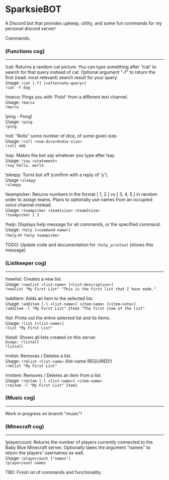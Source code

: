 # SparksieBOT

A Discord bot that provides upkeep, utility, and some fun commands for my personal discord server!

Commands:

### (Functions cog)
---
!cat: Returns a random cat picture. You can type something after '!cat' to search for that query instead of cat. Optional argument "-f" to return the first (read: most relevant) search result for your query.\
Usage: `!cat [-f] [<alternate-query>]`\
`!cat -f dog`

!marco: Pings you with 'Polo!' from a different text channel.\
Usage: `!marco`\
`!marco`

!ping - Pong!\
Usage: `!ping`\
`!ping`

!roll: "Rolls" some number of dice, of some given size.\
Usage: `!roll <num-dice>d<die-size>`\
`!roll 4d6`

!say: Makes the bot say whatever you type after !say\
Usage: `!say <statement>`\
`!say hello, world`

!sleepy: Turns bot off (confirm with a reply of 'y').\
Usage `!sleepy`\
`!sleepy`

!teampicker: Returns numbers in the format [ 1, 2 ] vs [ 3, 4, 5 ] in random order to assign teams. Plans to optionally use names from an occupied voice channel instead.\
Usage: `!teampicker <team1size> <team2size>`\
`!teampicker 2 3`

!help: Displays help message for all commands, or the specified command.\
Usage: `!help [<command-name>]`\
`!help` or `!help teampicker`

TODO: Update code and documentation for `!help_printout` (shows this message)

### (Listkeeper cog)
---
!newlist: Creates a new list.\
Usage: `!newlist <list-name> [<list-description>]`\
`!newlist "My First List" "This is the first list that I have made."`


!additem: Adds an item to the selected list.\
Usage: `!additem [-l <list-name>] <item-name> [<item-note>]`\
`!additem -l "My First List" Item1 "The first item of the list"`


!list: Prints out the entire selected list and its items.\
Usage: `!list [<list-name>]`\
`!list "My First List"`


!listall: Shows all lists created on this server.\
`Usage: !listall`\
`!listall`


!rmlist: Removes / Deletes a list.\
Usage: `!rmlist <list-name>` (list-name REQUIRED!)\
`!rmlist "My First List"`


!rmitem: Removes / Deletes an item from a list.\
Usage: `!rmitem [-l <list-name>] <item-name>`\
`!rmitem -l "My First List" Item1`


### (Music cog)
---
Work in progress on branch "music"!


### (Minecraft cog)
---
!playercount: Returns the number of players currently connected to the Baby Blue Minecraft server. Optionally takes the argument "names" to return the players' usernames as well.\
Usage: `!playercount ["names"]`\
`!playercount names`

TBD: Finish ist of commands and functionality.
